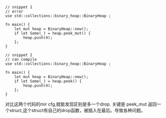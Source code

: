 ```
// snippet 1
// error
use std::collections::binary_heap::BinaryHeap ;

fn main() {
    let mut heap = BinaryHeap::new();
    if let Some(_) = heap.peek_mut() {
        heap.push(4);
    };
}
```

```
// snippet 2
// can compile
use std::collections::binary_heap::BinaryHeap ;

fn main() {
    let mut heap = BinaryHeap::new();
    if let Some(_) = heap.peek() {
        heap.push(4);
    };
}
```

对比这两个代码的mir cfg,就能发现区别是多一个drop.
关键是 peek_mut 返回一个struct,这个struct有自己的drop函数，被插入在最后。导致各种问题。

